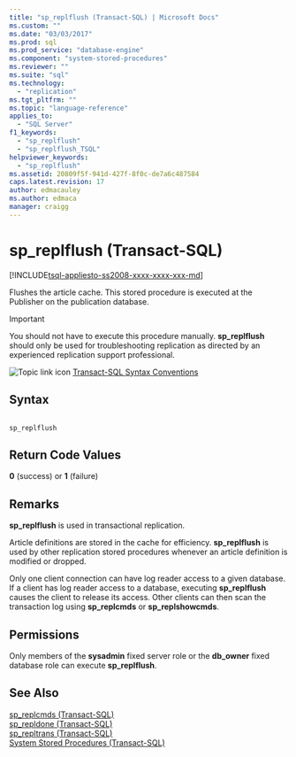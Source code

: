 ```yaml
---
title: "sp_replflush (Transact-SQL) | Microsoft Docs"
ms.custom: ""
ms.date: "03/03/2017"
ms.prod: sql
ms.prod_service: "database-engine"
ms.component: "system-stored-procedures"
ms.reviewer: ""
ms.suite: "sql"
ms.technology: 
  - "replication"
ms.tgt_pltfrm: ""
ms.topic: "language-reference"
applies_to: 
  - "SQL Server"
f1_keywords: 
  - "sp_replflush"
  - "sp_replflush_TSQL"
helpviewer_keywords: 
  - "sp_replflush"
ms.assetid: 20809f5f-941d-427f-8f0c-de7a6c487584
caps.latest.revision: 17
author: edmacauley
ms.author: edmaca
manager: craigg
---
```

# sp_replflush (Transact-SQL)
[!INCLUDE[tsql-appliesto-ss2008-xxxx-xxxx-xxx-md](../../includes/tsql-appliesto-ss2008-xxxx-xxxx-xxx-md.md)]

  Flushes the article cache. This stored procedure is executed at the Publisher on the publication database.  
  
> [!IMPORTANT]  
>  You should not have to execute this procedure manually. **sp_replflush** should only be used for troubleshooting replication as directed by an experienced replication support professional.  
  
 ![Topic link icon](../../database-engine/configure-windows/media/topic-link.gif "Topic link icon") [Transact-SQL Syntax Conventions](../../t-sql/language-elements/transact-sql-syntax-conventions-transact-sql.md)  
  
## Syntax  
  
```  
  
sp_replflush  
```  
  
## Return Code Values  
 **0** (success) or **1** (failure)  
  
## Remarks  
 **sp_replflush** is used in transactional replication.  
  
 Article definitions are stored in the cache for efficiency. **sp_replflush** is used by other replication stored procedures whenever an article definition is modified or dropped.  
  
 Only one client connection can have log reader access to a given database. If a client has log reader access to a database, executing **sp_replflush** causes the client to release its access. Other clients can then scan the transaction log using **sp_replcmds** or **sp_replshowcmds**.  
  
## Permissions  
 Only members of the **sysadmin** fixed server role or the **db_owner** fixed database role can execute **sp_replflush**.  
  
## See Also  
 [sp_replcmds &#40;Transact-SQL&#41;](../../relational-databases/system-stored-procedures/sp-replcmds-transact-sql.md)   
 [sp_repldone &#40;Transact-SQL&#41;](../../relational-databases/system-stored-procedures/sp-repldone-transact-sql.md)   
 [sp_repltrans &#40;Transact-SQL&#41;](../../relational-databases/system-stored-procedures/sp-repltrans-transact-sql.md)   
 [System Stored Procedures &#40;Transact-SQL&#41;](../../relational-databases/system-stored-procedures/system-stored-procedures-transact-sql.md)  
  
  
